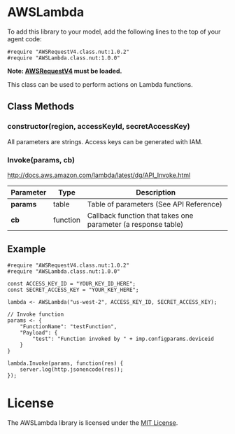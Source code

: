 # AWSLambda

To add this library to your model, add the following lines to the top of your agent code:

```
#require "AWSRequestV4.class.nut:1.0.2"
#require "AWSLambda.class.nut:1.0.0"
```

**Note: [AWSRequestV4](https://github.com/electricimp/AWSRequestV4/) must be loaded.**

This class can be used to perform actions on Lambda functions.

## Class Methods

### constructor(region, accessKeyId, secretAccessKey)

All parameters are strings. Access keys can be generated with IAM.

### Invoke(params, cb)

http://docs.aws.amazon.com/lambda/latest/dg/API_Invoke.html

 Parameter             | Type           | Description
---------------------- | -------------- | -----------
**params**             | table          | Table of parameters (See API Reference)
**cb**                 | function       | Callback function that takes one parameter (a response table)

## Example

```squirrel
#require "AWSRequestV4.class.nut:1.0.2"
#require "AWSLambda.class.nut:1.0.0"

const ACCESS_KEY_ID = "YOUR_KEY_ID_HERE";
const SECRET_ACCESS_KEY = "YOUR_KEY_HERE";

lambda <- AWSLambda("us-west-2", ACCESS_KEY_ID, SECRET_ACCESS_KEY);

// Invoke function
params <- {
    "FunctionName": "testFunction",
    "Payload": {
        "test": "Function invoked by " + imp.configparams.deviceid
    }
}

lambda.Invoke(params, function(res) {
    server.log(http.jsonencode(res));
});
```

# License

The AWSLambda library is licensed under the [MIT License](https://github.com/electricimp/thethingsapi/tree/master/LICENSE).
